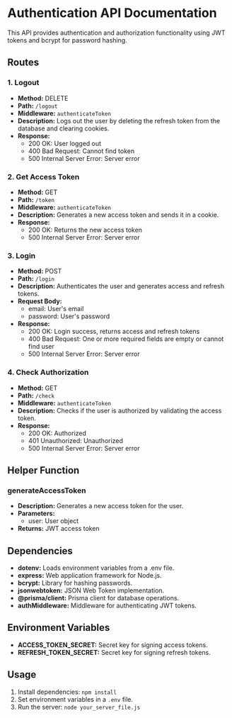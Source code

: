 # Authentication API Documentation

This API provides authentication and authorization functionality using JWT tokens and bcrypt for password hashing.

## Routes

### 1. Logout

- **Method:** DELETE
- **Path:** `/logout`
- **Middleware:** `authenticateToken`
- **Description:** Logs out the user by deleting the refresh token from the database and clearing cookies.
- **Response:**
  - 200 OK: User logged out
  - 400 Bad Request: Cannot find token
  - 500 Internal Server Error: Server error

### 2. Get Access Token

- **Method:** GET
- **Path:** `/token`
- **Middleware:** `authenticateToken`
- **Description:** Generates a new access token and sends it in a cookie.
- **Response:**
  - 200 OK: Returns the new access token
  - 500 Internal Server Error: Server error

### 3. Login

- **Method:** POST
- **Path:** `/login`
- **Description:** Authenticates the user and generates access and refresh tokens.
- **Request Body:**
  - email: User's email
  - password: User's password
- **Response:**
  - 200 OK: Login success, returns access and refresh tokens
  - 400 Bad Request: One or more required fields are empty or cannot find user
  - 500 Internal Server Error: Server error

### 4. Check Authorization

- **Method:** GET
- **Path:** `/check`
- **Middleware:** `authenticateToken`
- **Description:** Checks if the user is authorized by validating the access token.
- **Response:**
  - 200 OK: Authorized
  - 401 Unauthorized: Unauthorized
  - 500 Internal Server Error: Server error

## Helper Function

### generateAccessToken

- **Description:** Generates a new access token for the user.
- **Parameters:**
  - user: User object
- **Returns:** JWT access token

## Dependencies

- **dotenv:** Loads environment variables from a .env file.
- **express:** Web application framework for Node.js.
- **bcrypt:** Library for hashing passwords.
- **jsonwebtoken:** JSON Web Token implementation.
- **@prisma/client:** Prisma client for database operations.
- **authMiddleware:** Middleware for authenticating JWT tokens.

## Environment Variables

- **ACCESS_TOKEN_SECRET:** Secret key for signing access tokens.
- **REFRESH_TOKEN_SECRET:** Secret key for signing refresh tokens.

## Usage

1. Install dependencies: `npm install`
2. Set environment variables in a `.env` file.
3. Run the server: `node your_server_file.js`
